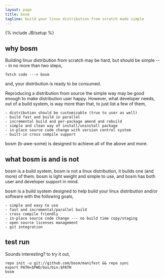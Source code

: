 ```yaml
---
layout: page
title: bosm
tagline: build your linux distribution from scratch made simple
---
```

{% include JB/setup %}

## why bosm

Building linux distribution from scratch may be hard, but should be simple --- in no more than two steps,

    fetch code ---> bosm

and, your distribution is ready to be consumed.

Reproducing a distribution from source the simple way may be good enough to make distribution user happy. However, what developer needs, out of a build system, is way more than that, to just list a few of them,

    - distribution should be customizable (true to user as well)
    - build fast and build in parallel
    - incremental build and per-package amend and rebuild
    - simple and clean way of install/uninstall package
    - in-place source code change with version control system
    - built-in cross compile support

bosm (b-awe-some) is designed to achieve all of the above and more.

## what bosm is and is not

bosm is a build system, bosm is not a linux distribution, it builds one (and more) of them. bosm is light weight and simple to use, and bosm has both user and developer support in mind.

bosm is a build system designed to help build your linux distribution and/or software with the following goals,

    - simple and easy to use
    - fast and incremental/parallel build
    - cross compile friendly
    - in-place source code change --- no build time copy/staging
    - open source licenses management
    - git integration

## test run

Sounds interesting? to try it out,

    repo init -u git://github.com/bosm/manifest && repo sync
    export PATH=$PWD/bos/bin:$PATH
    bosm
